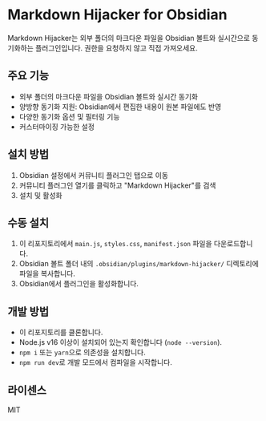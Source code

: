 # Markdown Hijacker for Obsidian
Markdown Hijacker는 외부 폴더의 마크다운 파일을 Obsidian 볼트와 실시간으로 동기화하는 플러그인입니다. 권한을 요청하지 않고 직접 가져오세요.

## 주요 기능

- 외부 폴더의 마크다운 파일을 Obsidian 볼트와 실시간 동기화
- 양방향 동기화 지원: Obsidian에서 편집한 내용이 원본 파일에도 반영
- 다양한 동기화 옵션 및 필터링 기능
- 커스터마이징 가능한 설정

## 설치 방법

1. Obsidian 설정에서 커뮤니티 플러그인 탭으로 이동
2. 커뮤니티 플러그인 열기를 클릭하고 "Markdown Hijacker"를 검색
3. 설치 및 활성화

## 수동 설치

1. 이 리포지토리에서 `main.js`, `styles.css`, `manifest.json` 파일을 다운로드합니다.
2. Obsidian 볼트 폴더 내의 `.obsidian/plugins/markdown-hijacker/` 디렉토리에 파일을 복사합니다.
3. Obsidian에서 플러그인을 활성화합니다.

## 개발 방법

- 이 리포지토리를 클론합니다.
- Node.js v16 이상이 설치되어 있는지 확인합니다 (`node --version`).
- `npm i` 또는 `yarn`으로 의존성을 설치합니다.
- `npm run dev`로 개발 모드에서 컴파일을 시작합니다.

## 라이센스

MIT

